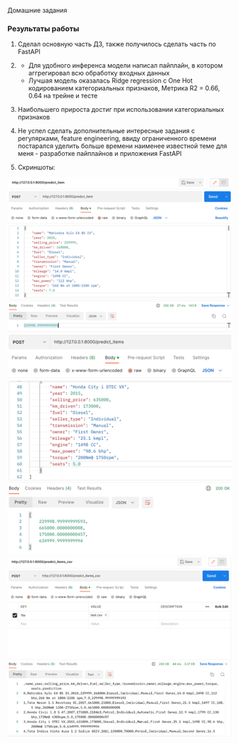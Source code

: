 Домашние задания

### Результаты работы

1. Сделал основную часть ДЗ, также получилось сделать часть по FastAPI
   
2. * Для удобного инференса модели написал пайплайн, в котором аггрегировал всю обработку входных данных
   * Лучшая модель оказалась Ridge regression с One Hot кодированием категориальных признаков, Метрика R2 = 0.66, 0.64
    на трейне и тесте
     
3. Наибольшего прироста достиг при использовании категориальных признаков

4. Не успел сделать дополнительные интересные задания с регулярками, feature engineering, ввиду ограниченного времени 
постарался уделить больше времени наименее известной теме для меня - разработке пайплайнов и приложения FastAPI
   
5. Скриншоты:
<img src="shot2.png" width="550">

<img src="shot3.png" width="550">
   
<img src="shot.png" width="550">
